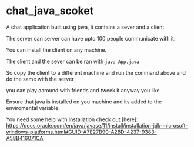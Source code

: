 # chat_java_scoket

A chat application built using java, it contains a sever and a client

The server can server can have upto 100 people communicate with it.

You can install the client on any machine.

The client and the sever can be ran with  ```java App.java```

So copy the client to a different machine and run the command above 
and do the same with the server 

you can play aaround with friends and tweek it anyway you like 

Ensure that java is installed on you machine and its added to the enviromental 
variable.

You need some help with installation check out [here]: https://docs.oracle.com/en/java/javase/11/install/installation-jdk-microsoft-windows-platforms.html#GUID-A7E27B90-A28D-4237-9383-A58B416071CA
